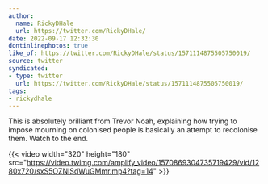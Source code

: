 ```yaml
---
author:
  name: RickyDHale
  url: https://twitter.com/RickyDHale/
date: 2022-09-17 12:32:30
dontinlinephotos: true
like_of: https://twitter.com/RickyDHale/status/1571114875505750019/
source: twitter
syndicated:
- type: twitter
  url: https://twitter.com/RickyDHale/status/1571114875505750019/
tags:
- rickydhale
---
```


This is absolutely brilliant from Trevor Noah, explaining how trying to impose mourning on colonised people is basically an attempt to recolonise them. Watch to the end.



{{< video width="320" height="180" src="https://video.twimg.com/amplify_video/1570869304735719429/vid/1280x720/sxS5OZNlSdWuGMmr.mp4?tag=14" >}}